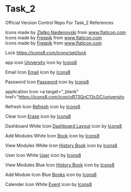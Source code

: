 # Task_2
Official Version Control Repo For Task_2
References

<div>Icons made by <a href="https://www.flaticon.com/authors/zlatko-najdenovski" title="Zlatko Najdenovski">Zlatko Najdenovski</a> from <a href="https://www.flaticon.com/" title="Flaticon">www.flaticon.com</a></div>
<div>Icons made by <a href="https://www.freepik.com" title="Freepik">Freepik</a> from <a href="https://www.flaticon.com/" title="Flaticon">www.flaticon.com</a></div>
<div>Icons made by <a href="https://www.freepik.com" title="Freepik">Freepik</a> from <a href="https://www.flaticon.com/" title="Flaticon">www.flaticon.com</a></div>

Lock
https://icons8.com/icons/set/lock

app icon
<a target="_blank" href="https://icons8.com/icon/2341/university">University</a> icon by <a target="_blank" href="https://icons8.com">Icons8</a>

Email Icon
<a target="_blank" href="https://icons8.com/icon/u141xUUe0rxF/email">Email</a> icon by <a target="_blank" href="https://icons8.com">Icons8</a>

Password Icon
<a target="_blank" href="https://icons8.com/icon/85056/password">Password</a> icon by <a target="_blank" href="https://icons8.com">Icons8</a>

application Icon 
<a target="_blank" href="https://icons8.com/icon/oR73QnC13cDC/university

Refresh Icon
<a target="_blank" href="https://icons8.com/icon/7nV4sFexHUKA/refresh">Refresh</a> icon by <a target="_blank" href="https://icons8.com">Icons8</a>

Clear Icon
<a target="_blank" href="https://icons8.com/icon/11633/erase">Erase</a> icon by <a target="_blank" href="https://icons8.com">Icons8</a>

Dashboard White Icon
<a target="_blank" href="https://icons8.com/icon/aVHe2jHuORcA/dashboard-layout">Dashboard Layout</a> icon by <a target="_blank" href="https://icons8.com">Icons8</a>

Add Modules White Icon
<a target="_blank" href="https://icons8.com/icon/41414/book">Book</a> icon by <a target="_blank" href="https://icons8.com">Icons8</a>

View Modules White Icon
<a target="_blank" href="https://icons8.com/icon/hwgEjWqeGv0F/history-book">History Book</a> icon by <a target="_blank" href="https://icons8.com">Icons8</a>

User Icon White
<a target="_blank" href="https://icons8.com/icon/98957/user">User</a> icon by <a target="_blank" href="https://icons8.com">Icons8</a>

View Modules Blue Icon
<a target="_blank" href="https://icons8.com/icon/4jr2LWG6xhkd/history-book">History Book</a> icon by <a target="_blank" href="https://icons8.com">Icons8</a>

Add Module Icon Blue
<a target="_blank" href="https://icons8.com/icon/38854/books">Books</a> icon by <a target="_blank" href="https://icons8.com">Icons8</a>

Calender Icon White
<a target="_blank" href="https://icons8.com/icon/117784/event">Event</a> icon by <a target="_blank" href="https://icons8.com">Icons8</a>